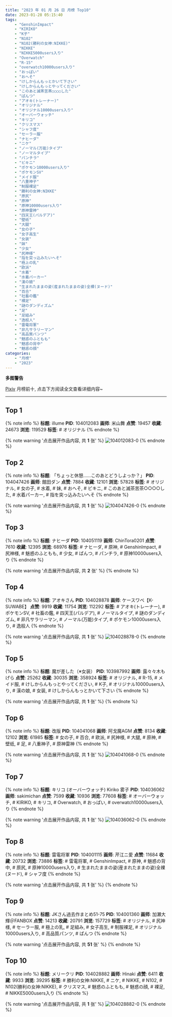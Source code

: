 ```yaml
---
title: "2023 年 01 月 26 日 月榜 Top10"
date: 2023-01-28 05:15:40
tags:
    - "GenshinImpact"
    - "KIRIKO"
    - "K子"
    - "N102"
    - "N102(勝利の女神:NIKKE)"
    - "NIKKE"
    - "NIKKE5000users入り"
    - "Overwatch"
    - "R-15"
    - "overwatch10000users入り"
    - "おっぱい"
    - "おへそ"
    - "けしからんもっとかいて下さい"
    - "けしからんもっとやってください"
    - "このあと滅茶苦茶○○○○した"
    - "ぱんつ"
    - "アオキ(トレーナー)"
    - "オリジナル"
    - "オリジナル10000users入り"
    - "オーバーウォッチ"
    - "キリコ"
    - "クリスマス"
    - "シャフ度"
    - "セーラー服"
    - "ナヒーダ"
    - "ニケ"
    - "ノーマル(万能)タイプ"
    - "ノーマルタイプ"
    - "パンチラ"
    - "ビキニ"
    - "ポケモン10000users入り"
    - "ポケモンSV"
    - "メイド服"
    - "八重神子"
    - "制服裸足"
    - "勝利の女神:NIKKE"
    - "原尻"
    - "原神"
    - "原神10000users入り"
    - "原神雷神"
    - "四天王(パルデア)"
    - "壁纸"
    - "大腿"
    - "女の子"
    - "女子高生"
    - "女装"
    - "妹"
    - "少女"
    - "尻神様"
    - "指を突っ込みたいへそ"
    - "極上の乳"
    - "欧派"
    - "水着"
    - "水着パーカー"
    - "漢の娘"
    - "生まれたままの姿(産まれたままの姿)全裸(ヌード)"
    - "百合"
    - "社畜の鑑"
    - "裸足"
    - "謎のダンディズム"
    - "足"
    - "足組み"
    - "逸般人"
    - "雷電将軍"
    - "非凡サラリーマン"
    - "高品質パンツ"
    - "魅惑のふともも"
    - "魅惑の背中"
    - "魅惑の顔"
categories:
    - "月榜"
    - "2023"
---
```


<i class="fa fa-triangle-exclamation"></i>**多图警告**<i class="fa fa-triangle-exclamation"></i>

[Pixiv](https://www.pixiv.net/) 月榜前十, 点击下方阅读全文查看详细内容~

<!-- more -->

---

## Top 1

{% note info %}
**标题**: illume
**PID**: 104012083 **画师**: 米山舞
**点赞**: 19457 **收藏**: 24673 **浏览**: 119529
**标签**: # オリジナル
{% endnote %}

{% note warning '点击展开作品内容, 共 **1** 张' %}
![104012083-0](https://i.pixiv.re/img-original/img/2022/12/29/12/34/18/104012083_p0.jpg)
{% endnote %}

## Top 2

{% note info %}
**标题**: 「ちょっと休憩……このあとどうしよっか？」
**PID**: 104047426 **画师**: 館田ダン
**点赞**: 7884 **收藏**: 12101 **浏览**: 57828
**标签**: # オリジナル, # 女の子, # 水着, # 妹, # おへそ, # ビキニ, # このあと滅茶苦茶○○○○した, # 水着パーカー, # 指を突っ込みたいへそ
{% endnote %}

{% note warning '点击展开作品内容, 共 **1** 张' %}
![104047426-0](https://i.pixiv.re/img-original/img/2022/12/30/17/59/32/104047426_p0.png)
{% endnote %}

## Top 3

{% note info %}
**标题**: ナヒーダ
**PID**: 104051119 **画师**: ChinTora0201
**点赞**: 7610 **收藏**: 12395 **浏览**: 68976
**标签**: # ナヒーダ, # 原神, # GenshinImpact, # 尻神様, # 魅惑のふともも, # 少女, # ぱんつ, # パンチラ, # 原神10000users入り
{% endnote %}

{% note warning '点击展开作品内容, 共 **2** 张' %}
{% endnote %}

## Top 4

{% note info %}
**标题**: アオキさん
**PID**: 104028878 **画师**: ケースワベ【K-SUWABE】
**点赞**: 9919 **收藏**: 11754 **浏览**: 112292
**标签**: # アオキ(トレーナー), # ポケモンSV, # 社畜の鑑, # 四天王(パルデア), # ノーマルタイプ, # 謎のダンディズム, # 非凡サラリーマン, # ノーマル(万能)タイプ, # ポケモン10000users入り, # 逸般人
{% endnote %}

{% note warning '点击展开作品内容, 共 **1** 张' %}
![104028878-0](https://i.pixiv.re/img-original/img/2022/12/30/00/00/10/104028878_p0.jpg)
{% endnote %}

## Top 5

{% note info %}
**标题**: 魔が差した（※女装）
**PID**: 103987992 **画师**: 露々々木もげら
**点赞**: 25262 **收藏**: 30035 **浏览**: 358924
**标签**: # オリジナル, # R-15, # メイド服, # けしからんもっとやってください, # K子, # オリジナル10000users入り, # 漢の娘, # 女装, # けしからんもっとかいて下さい
{% endnote %}

{% note warning '点击展开作品内容, 共 **1** 张' %}
{% endnote %}

## Top 6

{% note info %}
**标题**: 改版
**PID**: 104041068 **画师**: 阿戈魔AGM
**点赞**: 8134 **收藏**: 12102 **浏览**: 61985
**标签**: # 女の子, # 百合, # 欧派, # 尻神様, # 大腿, # 原神, # 壁纸, # 足, # 八重神子, # 原神雷神
{% endnote %}

{% note warning '点击展开作品内容, 共 **1** 张' %}
![104041068-0](https://i.pixiv.re/img-original/img/2022/12/30/12/49/53/104041068_p0.jpg)
{% endnote %}

## Top 7

{% note info %}
**标题**: キリコ (オーバーウォッチ) Kiriko 雾子
**PID**: 104036062 **画师**: sakimichan
**点赞**: 7599 **收藏**: 10936 **浏览**: 77608
**标签**: # オーバーウォッチ, # KIRIKO, # キリコ, # Overwatch, # おっぱい, # overwatch10000users入り
{% endnote %}

{% note warning '点击展开作品内容, 共 **1** 张' %}
![104036062-0](https://i.pixiv.re/img-original/img/2022/12/30/07/33/18/104036062_p0.jpg)
{% endnote %}

## Top 8

{% note info %}
**标题**: 雷電将軍
**PID**: 104001115 **画师**: 芹江ニ愛
**点赞**: 11684 **收藏**: 20732 **浏览**: 73886
**标签**: # 雷電将軍, # GenshinImpact, # 原神, # 魅惑の背中, # 原尻, # 原神10000users入り, # 生まれたままの姿(産まれたままの姿)全裸(ヌード), # シャフ度
{% endnote %}

{% note warning '点击展开作品内容, 共 **1** 张' %}
{% endnote %}

## Top 9

{% note info %}
**标题**: JKさん過去作まとめ51-75
**PID**: 104001360 **画师**: 加瀬大輝＠FANBOX
**点赞**: 14213 **收藏**: 20791 **浏览**: 157729
**标签**: # オリジナル, # 尻神様, # セーラー服, # 極上の乳, # 足組み, # 女子高生, # 制服裸足, # オリジナル10000users入り, # 高品質パンツ, # ぱんつ
{% endnote %}

{% note warning '点击展开作品内容, 共 **51** 张' %}
{% endnote %}

## Top 10

{% note info %}
**标题**: メリークリ
**PID**: 104028882 **画师**: Hinaki
**点赞**: 6411 **收藏**: 9933 **浏览**: 39295
**标签**: # 勝利の女神:NIKKE, # ニケ, # NIKKE, # N102, # N102(勝利の女神:NIKKE), # クリスマス, # 魅惑のふともも, # 魅惑の顔, # 裸足, # NIKKE5000users入り
{% endnote %}

{% note warning '点击展开作品内容, 共 **1** 张' %}
![104028882-0](https://i.pixiv.re/img-original/img/2022/12/30/00/00/11/104028882_p0.jpg)
{% endnote %}
